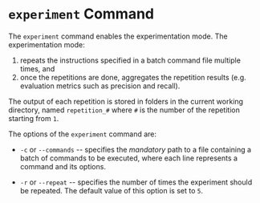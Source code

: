 # `experiment` Command

The `experiment` command enables the experimentation mode. The experimentation mode:

1. repeats the instructions specified in a batch command file multiple times, and
2. once the repetitions are done, aggregates the repetition results (e.g. evaluation metrics such as precision and recall).

The output of each repetition is stored in folders in the current working directory, named `repetition_#` where `#` is the number of the repetition starting from `1`.

The options of the `experiment` command are:

* `-c` or `--commands` -- specifies the *mandatory* path to a file containing a batch of commands to be executed, where each line represents a command and its options.

* `-r` or `--repeat` -- specifies the number of times the experiment should be repeated. The default value of this option is set to `5`.
